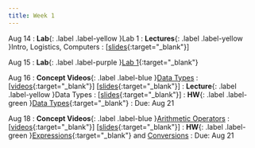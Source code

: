 ```yaml
---
title: Week 1
---
```


Aug 14
: **Lab**{: .label .label-yellow }Lab 1
: **Lectures**{: .label .label-yellow }Intro, Logistics, Computers
  : [[slides](https://docs.google.com/presentation/d/1B92S4eL-lRrdG6HRFncXXyoyu2ikelQtBmGx9FQeTC4){:target="_blank"}\]


Aug 15
: **Lab**{: .label .label-purple }[Lab 1](https://edstem.org/us/courses/41289/lessons/72790){:target="_blank"}

Aug 16
: **Concept Videos**{: .label .label-blue }[Data Types](https://edstem.org/us/courses/41289/lessons/69044/)
  : \[[videos](https://www.youtube.com/playlist?list=PLWGqLlpet_GTEbKv3AdvZa4nnye1AhyP8){:target="_blank"}\] \[[slides](https://docs.google.com/presentation/d/1Bde29w9qqigwKFkZx1uu82D2Ur9ash8QWgjg30W5bwg){:target="_blank"}\]
: **Lecture**{: .label .label-yellow }Data Types
  : \[[slides](https://docs.google.com/presentation/d/14bjI9Q6iCZLvpsW73vuUWt4h_9bccibkEa2Dt9cDjFQ){:target="_blank"}\]
: **HW**{: .label .label-green }[Data Types](https://edstem.org/us/courses/41289/lessons/69257/slides/370641){:target="_blank"}
  : Due: Aug 21

Aug 18
: **Concept Videos**{: .label .label-blue }[Arithmetic Operators](https://edstem.org/us/courses/41289/lessons/72764/slides/389375)
  : \[[videos](https://www.youtube.com/playlist?list=PLWGqLlpet_GRTGMSjzFLnVYmmHNY-Xa45){:target="_blank"}\] \[[slides](https://docs.google.com/presentation/d/1UG3Q6XLwuHX8Ug9lmKPEkkDSvtCGPduJDXoiD3mkbqs){:target="_blank"}\]
: **HW**{: .label .label-green }[Expressions](https://edstem.org/us/courses/41289/lessons/69257/slides/370642){:target="_blank"} and [Conversions](https://edstem.org/us/courses/41289/lessons/72914/slides/390702)
  : Due: Aug 21
